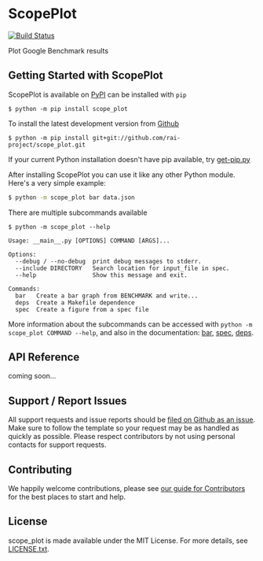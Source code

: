 # ScopePlot

[![Build Status](https://travis-ci.com/rai-project/scope_plot.svg?branch=master)](https://travis-ci.com/rai-project/scope_plot)


Plot Google Benchmark results

## Getting Started with ScopePlot

ScopePlot is available on [PyPI](https://pypi.org/project/scope-plot/) can be installed with `pip`

    $ python -m pip install scope_plot

To install the latest development version from [Github](https://github.com/rai-project/scope_plot)

    $ python -m pip install git+git://github.com/rai-project/scope_plot.git

If your current Python installation doesn't have pip available, try [get-pip.py](bootstrap.pypa.io)

After installing ScopePlot you can use it like any other Python module.
Here's a very simple example:

```bash
$ python -m scope_plot bar data.json
```

There are multiple subcommands available

```
$ python -m scope_plot --help

Usage: __main__.py [OPTIONS] COMMAND [ARGS]...

Options:
  --debug / --no-debug  print debug messages to stderr.
  --include DIRECTORY   Search location for input_file in spec.
  --help                Show this message and exit.

Commands:
  bar   Create a bar graph from BENCHMARK and write...
  deps  Create a Makefile dependence
  spec  Create a figure from a spec file
```

More information about the subcommands can be accessed with `python -m scope_plot COMMAND --help`, and also in the documentation: [bar](docs/bar.md), [spec](docs/spec.md), [deps](docs/makefiles.md).

API Reference
-------------

coming soon...

Support / Report Issues
-----------------------

All support requests and issue reports should be
[filed on Github as an issue](https://github.com/rai-project/scope_plot/issues).
Make sure to follow the template so your request may be as handled as quickly as possible.
Please respect contributors by not using personal contacts for support requests.

Contributing
------------

We happily welcome contributions, please see [our guide for Contributors](CONTRIBUTORS.md) for the best places to start and help.

License
-------

scope_plot is made available under the MIT License. For more details, see [LICENSE.txt](https://github.com/rai-project/scope_plot/blob/master/LICENSE.txt).
